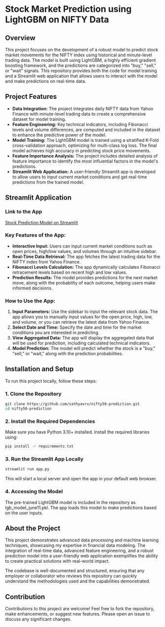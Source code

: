 # Stock Market Prediction using LightGBM on NIFTY Data

## Overview

This project focuses on the development of a robust model to predict stock market movements for the NIFTY index using historical and minute-level trading data. The model is built using LightGBM, a highly efficient gradient boosting framework, and the predictions are categorized into "buy," "sell," or "wait" signals. This repository provides both the code for model training and a Streamlit web application that allows users to interact with the model and make predictions on real-time data.

## Project Features

- **Data Integration:** The project integrates daily NIFTY data from Yahoo Finance with minute-level trading data to create a comprehensive dataset for model training.
- **Feature Engineering:** Key technical indicators, including Fibonacci levels and volume differences, are computed and included in the dataset to enhance the predictive power of the model.
- **Model Training:** The LightGBM model is trained using a stratified K-Fold cross-validation approach, optimizing for multi-class log loss. The final model achieves high accuracy in predicting stock price movements.
- **Feature Importance Analysis:** The project includes detailed analysis of feature importance to identify the most influential factors in the model's predictions.
- **Streamlit Web Application:** A user-friendly Streamlit app is developed to allow users to input current market conditions and get real-time predictions from the trained model.

## Streamlit Application

### Link to the App
[Stock Prediction Model on Streamlit](https://sathyanifty50.streamlit.app/)

### Key Features of the App:
- **Interactive Input:** Users can input current market conditions such as open prices, high/low values, and volumes through an intuitive sidebar.
- **Real-Time Data Retrieval:** The app fetches the latest trading data for the NIFTY index from Yahoo Finance.
- **Fibonacci Levels Calculation:** The app dynamically calculates Fibonacci retracement levels based on recent high and low values.
- **Prediction Results:** The model provides predictions for the next market move, along with the probability of each outcome, helping users make informed decisions.

### How to Use the App:
1. **Input Parameters:** Use the sidebar to input the relevant stock data. The app allows you to manually input values for the open price, high, low, and volume, or you can retrieve the latest data from Yahoo Finance.
2. **Select Date and Time:** Specify the date and time for the market conditions you are interested in predicting.
3. **View Aggregated Data:** The app will display the aggregated data that will be used for prediction, including calculated technical indicators.
4. **Model Prediction:** The model will predict whether the stock is a "buy," "sell," or "wait," along with the prediction probabilities.

## Installation and Setup

To run this project locally, follow these steps:

### 1. Clone the Repository
```bash
git clone https://github.com/sathyavrv/nifty50-prediction.git
cd nifty50-prediction
```

### 2. Install the Required Dependencies
Make sure you have Python 3.10+ installed. Install the required libraries using:
```bash
pip install -r requirements.txt
```

### 3. Run the Streamlit App Locally
```bash
streamlit run app.py
```

This will start a local server and open the app in your default web browser.

### 4. Accessing the Model
The pre-trained LightGBM model is included in the repository as lgb_model_june11.pkl. The app loads this model to make predictions based on the user inputs.

## About the Project
This project demonstrates advanced data processing and machine learning techniques, showcasing my expertise in financial data modeling. The integration of real-time data, advanced feature engineering, and a robust prediction model into a user-friendly web application exemplifies the ability to create practical solutions with real-world impact.

The codebase is well-documented and structured, ensuring that any employer or collaborator who reviews this repository can quickly understand the methodologies used and the capabilities demonstrated.

## Contribution
Contributions to this project are welcome! Feel free to fork the repository, make enhancements, or suggest new features. Please open an issue to discuss any significant changes.

